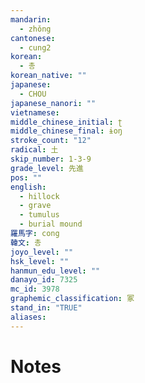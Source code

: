 ```yaml
---
mandarin:
  - zhǒng
cantonese:
  - cung2
korean:
  - 총
korean_native: ""
japanese:
  - CHOU
japanese_nanori: ""
vietnamese:
middle_chinese_initial: ʈ
middle_chinese_final: ɨoŋ
stroke_count: "12"
radical: 土
skip_number: 1-3-9
grade_level: 先進
pos: ""
english:
  - hillock
  - grave
  - tumulus
  - burial mound
羅馬字: cong
韓文: 총
joyo_level: ""
hsk_level: ""
hanmun_edu_level: ""
danayo_id: 7325
mc_id: 3978
graphemic_classification: 冢
stand_in: "TRUE"
aliases:
---
```


# Notes
